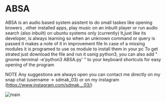 # ABSA
ABSA is an audio based system asistent to do small taskes like opening browers , other installed apps, play music on an inbuilt player or run audio search (also inbuilt) on ubuntu systems only (currently)
It,just like its developer, is always learning so when an unknown command or query is passed it makes a note of it in improvement file 
In case of a missing modules it is programed to use os module to install them in your pc 
To get strated just download the file and run it usnig python3, you can also add " gnome-terminal -e'python3 ABSA.py' " to your keyboard shortcuts for easy opening of the program

NOTE Any suggestions are always open you can contact me directly on my snap chat (username -> sdmak_03) or on my instagram (https://www.instagram.com/sdmak._.03/) 


![main](https://user-images.githubusercontent.com/101937683/180070824-f1fa8441-ebe8-4d96-9ddd-f75da34bbedf.png)
